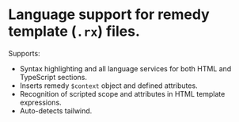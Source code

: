 # Language support for remedy template (`.rx`) files.

Supports:
  - Syntax highlighting and all language services for both HTML and TypeScript sections.
  - Inserts remedy `$context` object and defined attributes.
  - Recognition of scripted scope and attributes in HTML template expressions.
  - Auto-detects tailwind.
